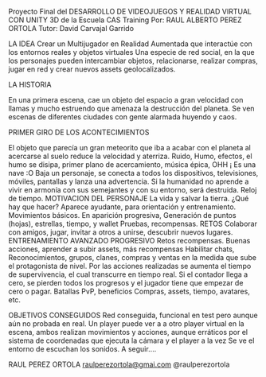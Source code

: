 Proyecto Final del DESARROLLO DE VIDEOJUEGOS Y REALIDAD VIRTUAL CON UNITY 3D de la Escuela CAS Training
Por: RAUL ALBERTO PEREZ ORTOLA
Tutor: David Carvajal Garrido

LA IDEA
Crear un Multijugador en Realidad Aumentada que interactúe con los entornos reales y objetos virtuales
Una especie de red social, en la que los personajes pueden intercambiar objetos, relacionarse, realizar compras, jugar en red y crear nuevos assets geolocalizados.

LA HISTORIA

En una primera escena, cae un objeto del espacio a gran velocidad con llamas y mucho estruendo que amenaza la destrucción del planeta.
Se ven escenas de diferentes ciudades con gente alarmada huyendo y caos.

PRIMER GIRO DE LOS ACONTECIMIENTOS

El objeto que parecía un gran meteorito que iba a acabar con el planeta al acercarse al suelo reduce la velocidad y aterriza.
Ruido, Humo, efectos, el humo se disipa, primer plano de acercamiento, música épica, OHH ¡
Es una nave :O
Baja un personaje, se conecta a todos los dispositivos, televisiones, móviles, pantallas y lanza una advertencia.
Si la humanidad no aprende a vivir en armonía con sus semejantes y con su entorno, será destruida.
Reloj de tiempo.
MOTIVACION DEL PERSONAJE
La vida y salvar la tierra. ¿Qué hay que hacer? Aparece ayudante, para orientación y entrenamiento.
Movimientos básicos.
En aparición progresiva, Generación de puntos (hojas), estrellas, tiempo, y wallet
Pruebas, recompensas.
RETOS
Colaborar con amigos, jugar, invitar a otros a unirse, descubrir nuevos lugares.
ENTRENAMIENTO AVANZADO PROGRESIVO
Retos recompensas.
Buenas acciones, aprender a subir assets, más recompensas
Habilitar chats, Reconocimientos, grupos, clanes, compras y ventas en la medida que sube el protagonista de nivel.
Por las acciones realizadas se aumenta el tiempo de supervivencia, el cual transcurre en tiempo real. Si el contador llega a cero, se pierden todos los progresos y el jugador tiene que empezar de cero o pagar.
Batallas PvP, beneficios
Compras, assets, tiempo, avatares, etc.

OBJETIVOS CONSEGUIDOS
Red conseguida, funcional en test pero aunque aún no probada en real.
Un player puede ver a a otro player virtual en la escena, ambos realizan movimientos y acciones, aunque erráticos por el sistema de coordenadas que ejecuta la cámara y el player a la vez
Se ve el entorno de escuchan los sonidos.
A seguir….

RAUL PEREZ ORTOLA
raulperezortola@gmai.com
@raulperezortola
